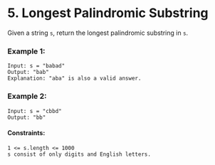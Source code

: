 # 5. Longest Palindromic Substring

Given a string `s`, return the longest palindromic substring in `s`.

### Example 1:

```
Input: s = "babad"
Output: "bab"
Explanation: "aba" is also a valid answer.
```

### Example 2:

```
Input: s = "cbbd"
Output: "bb"
```

#### Constraints:

```
1 <= s.length <= 1000
s consist of only digits and English letters.
```
